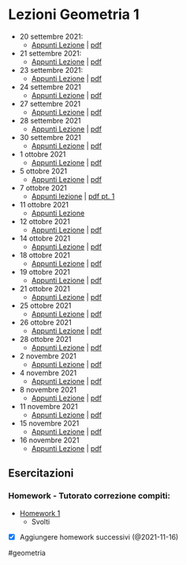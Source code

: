 # Lezioni Geometria 1

- 20 settembre 2021:
	- [Appunti Lezione](202109200830%20(20%20set%202021)%20-%20Matrici.md) | [pdf](202109200830.pdf)
- 21 settembre 2021:
	- [Appunti Lezione](202109211051%20(21%20set%202021).md) | [pdf](202109211051.pdf)
- 23 settembre 2021:
	- [Appunti Lezione](202109231230%20(23%20set%202021).md) | [pdf](202109231230.pdf)
- 24 settembre 2021
	- [Appunti Lezione](202109241038%20(24%20set%202021).md) | [pdf](202109241038.pdf)
- 27 settembre 2021
	- [Appunti Lezione](202109270845%20(27%20set%202021).md) | [pdf](202109270845.pdf)
- 28 settembre 2021
	- [Appunti Lezione](202109281043%20(28%20set%202021).md) | [pdf](202109281043.pdf)
- 30 settembre 2021
	- [Appunti Lezione](202109301230%20(30%20set%202021).md) | [pdf](202109301230.pdf)
- 1 ottobre 2021
	- [Appunti Lezione](202110011040%20(1%20ott%202021).md) | [pdf](202110011040.pdf)
- 5 ottobre 2021
	- [Appunti Lezione](202110051048%20(5%20ott%202021).md) | [pdf](202110051048.pdf)
- 7 ottobre 2021
	- [Appunti lezione](202110071245%20(7%20ott%202021).md) | [pdf pt. 1](202110071245.pdf)
- 11 ottobre 2021
	- [Appunti Lezione](202110110830%20(11%20ott%202021).md)
- 12 ottobre 2021
	- [Appunti Lezione](202110121045%20(12%20ott%202021).md) | [pdf](202110121045.pdf)
- 14 ottobre 2021
	- [Appunti Lezione](202110141246%20(14%20ott%202021).md) | [pdf](202110141246.pdf)
- 18 ottobre 2021
	- [Appunti Lezione](202110180845%20(18%20ott%202021).md) | [pdf](202110180845.pdf)
- 19 ottobre 2021
	- [Appunti Lezione](202110191045%20(19%20ott%202021).md) | [pdf](202110191045.pdf)
- 21 ottobre 2021
	- [Appunti Lezione](202110211245%20(21%20ott%202021).md) | [pdf](202110211245.pdf)
- 25 ottobre 2021
	- [Appunti Lezione](202110250845%20(25%20ott%202021).md) | [pdf](202110250845.pdf)
- 26 ottobre 2021
	- [Appunti Lezione](202110261040%20(26%20ott%202021).md) | [pdf](202110261040.pdf)
- 28 ottobre 2021
	- [Appunti Lezione](202110281242%20(28%20ott%202021).md) | [pdf](202110281242.pdf)
 - 2 novembre 2021
	 - [Appunti Lezione](202111021045%20(2%20nov%202021).md) | [pdf](202111021045.pdf)
- 4 novembre 2021
	- [Appunti Lezione](202111041245%20(4%20nov%202021).md) | [pdf](202111041245.pdf)
- 8 novembre 2021
	- [Appunti Lezione](202111080850%20(8%20nov%202021).md) | [pdf](202111080850.pdf)
- 11 novembre 2021
	- [Appunti Lezione](202111111245%20(11%20nov%202021).md) | [pdf](202111111245.pdf)
- 15 novembre 2021
	- [Appunti Lezione](202111151030%20(15%20nov%202021).md) | [pdf](202111151030.pdf)
- 16 novembre 2021
	- [Appunti Lezione](202111161045%20(16%20nov%202021).md) | [pdf](202111161045.pdf)
 
## Esercitazioni

### Homework - Tutorato correzione compiti:

-   [Homework 1](Geometria%201%20-%20Homework%201%20-%20Luigi%20Vezzoni.pdf)
    -   Svolti

- [x] Aggiungere homework successivi (@2021-11-16)

#geometria 